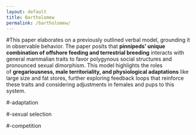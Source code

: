 ```yaml
---
layout: default
title: Bartholomew
permalink: /bartholomew/
---
```

#This paper elaborates on a previously outlined verbal model, grounding it in observable behavior. The paper posits that **pinnipeds' unique combination of offshore feeding and terrestrial breeding** interacts with general mammalian traits to favor polygynous social structures and pronounced sexual dimorphism. This model highlights the roles of **gregariousness, male territoriality, and physiological adaptations** like large size and fat stores, further exploring feedback loops that reinforce these traits and considering adjustments in females and pups to this system.

#-adaptation

#-sexual selection

#-competition
